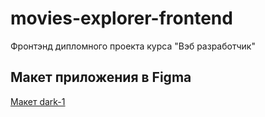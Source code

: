 # movies-explorer-frontend
Фронтэнд дипломного проекта курса "Вэб разработчик"

## Макет приложения в Figma
[Макет dark-1](https://www.figma.com/file/qZM9IgOdGfTeJbombAq481/dark-1?type=design&node-id=891-3857&mode=design&t=O13m0SJt4ttAddNT-0)